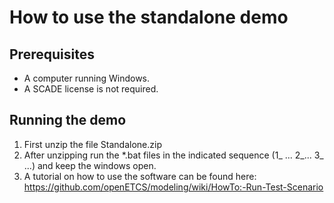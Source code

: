 # How to use the standalone demo
## Prerequisites

* A computer running Windows.
* A SCADE license is not required.

## Running the demo

1. First unzip the file Standalone.zip 
2. After unzipping run the *.bat files in the indicated sequence (1_ ... 2_... 3_ ...) and keep the windows open.
3. A tutorial on how to use the software can be found here: https://github.com/openETCS/modeling/wiki/HowTo:-Run-Test-Scenario


